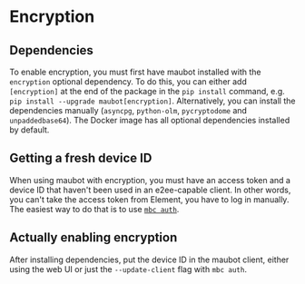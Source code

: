 # Encryption

## Dependencies
To enable encryption, you must first have maubot installed with the `encryption`
optional dependency. To do this, you can either add `[encryption]` at the end
of the package in the `pip install` command, e.g. `pip install --upgrade maubot[encryption]`.
Alternatively, you can install the dependencies manually (`asyncpg`,
`python-olm`, `pycryptodome` and `unpaddedbase64`). The Docker image has all
optional dependencies installed by default.

## Getting a fresh device ID
When using maubot with encryption, you must have an access token and a device ID
that haven't been used in an e2ee-capable client. In other words, you can't take
the access token from Element, you have to log in manually. The easiest way to
do that is to use [`mbc auth`](cli/auth.md).

## Actually enabling encryption
After installing dependencies, put the device ID in the maubot client, either
using the web UI or just the `--update-client` flag with `mbc auth`.
